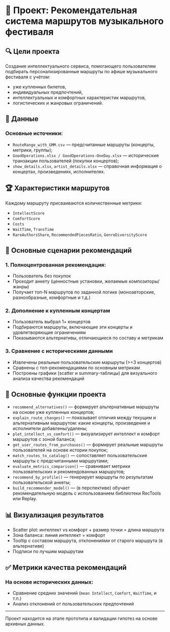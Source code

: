 # 🌟 Проект: Рекомендательная система маршрутов музыкального фестиваля

## 🔍 Цели проекта
Создание интеллектуального сервиса, помогающего пользователям подбирать персонализированные маршруты по афише музыкального фестиваля с учётом:
- уже купленных билетов,
- индивидуальных предпочтений,
- интеллектуальных и комфортных характеристик маршрутов,
- логистических и жанровых ограничений.

## 📁 Данные
### Основные источники:
- `RouteRange_with_GMM.csv` — предсчитанные маршруты (концерты, метрики, группы);
- `GoodOperations.xlsx / GoodOperations-OneDay.xlsx` — исторические транзакции пользователей (покупки концертов);
- `show_details.xlsx`, `artist_details.xlsx` — справочная информация о концертах, произведениях, исполнителях.

## 🏆 Характеристики маршрутов
Каждому маршруту присваиваются количественные метрики:
- `IntellectScore`
- `ComfortScore`
- `Costs`
- `WaitTime`, `TransTime`
- `RareAuthorsShare`, `RecommendedPiecesRatio`, `GenreDiversityScore`

## 🔁 Основные сценарии рекомендаций
### 1. Полноцентрованная рекомендация:
- Пользователь без покупок
- Проходит анкету (ценностные установки, желаемые композиторы/жанры)
- Получает топ-N маршрутов по заданной логике (моноавторские, разнообразные, комфортные и т.д.)

### 2. Дополнение к купленным концертам
- Пользователь выбрал 1+ концертов
- Подбираются маршруты, включающие эти концерты и удовлетворяющие ограничениям
- Показываются альтернативы, отличающиеся по составу и метрикам

### 3. Сравнение с историческими данными
- Извлечены реальные пользовательские маршруты (>=3 концертов)
- Сравнены с топ-рекомендациями по основным метрикам
- Построены графики (scatter и summary-таблицы) для визуального анализа качества рекомендаций

## 🧰 Основные функции проекта
- `recommend_alternatives()` — формирует альтернативные маршруты на основе уже купленных концертов;
- `explain_route_changes()` — показывает отличия между текущим и альтернативным маршрутом: какие концерты, произведения и исполнители добавлены/удалены;
- `plot_intellect_vs_comfort()` — визуализирует интеллект и комфорт маршрутов с зоной баланса;
- `get_user_routes_from_purchases()` — формирует реальные маршруты пользователей на основе истории покупок;
- `match_routes_to_catalog()` — сопоставляет пользовательские маршруты с предсчитанными маршрутами;
- `evaluate_metrics_comparison()` — сравнивает метрики пользовательских и рекомендованных маршрутов;
- `recommend_by_profile()` — генерирует маршруты по результатам пользовательской анкеты;
- `build_recommender_model()` — (в перспективе) обучает рекомендательную модель с использованием библиотеки RecTools или Replay.

## 📊 Визуализация результатов
- Scatter plot: интеллект vs комфорт + размер точки = длина маршрута
- Зона баланса: линия интеллект = комфорт
- Tooltip с составом маршрута, отклонениями от старого маршрута (в альтернативе)
- Подписи по лучшим маршрутам

## ✅ Метрики качества рекомендаций
### На основе исторических данных:
- Сравнение средних значений (`mean Intellect`, `Comfort`, `WaitTime`, и т.п.)
- Анализ отклонений от пользовательских предпочтений

---
Проект находится на этапе прототипа и валидации гипотез на основе архивных данных.

